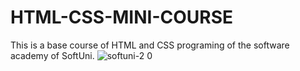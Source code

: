 # HTML-CSS-MINI-COURSE
This is a base course of HTML and CSS programing of the software academy of SoftUni.
![softuni-2 0](https://github.com/ivanmarinoff/HTML-CSS-MINI-COURSE/assets/107050101/8d3d7fd5-f405-4ab0-8ec7-d79766d5391c)
